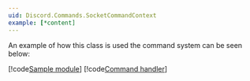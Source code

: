 ```yaml
---
uid: Discord.Commands.SocketCommandContext
example: [*content]
---
```


An example of how this class is used the command system can be seen 
below:

[!code[Sample module](../../guides/commands/samples/empty-module.cs)]
[!code[Command handler](../../guides/commands/samples/command_handler.cs)]